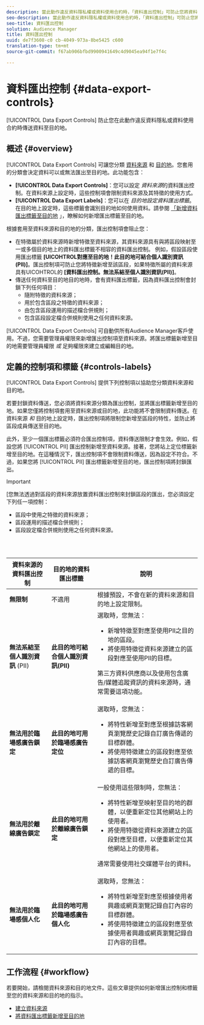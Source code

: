 ```yaml
---
description: 當此動作違反資料隱私權或資料使用合約時，「資料進出控制」可防止您將資料傳送至目的地。
seo-description: 當此動作違反資料隱私權或資料使用合約時，「資料進出控制」可防止您將資料傳送至目的地。
seo-title: 資料匯出控制
solution: Audience Manager
title: 資料匯出控制
uuid: de7f3608-c0 cb-4049-973a-8be5425 c600
translation-type: tm+mt
source-git-commit: f67ab906bfbd9900941649c4d9045ea94f1e7f4c

---
```



# 資料匯出控制 {#data-export-controls}

[!UICONTROL Data Export Controls] 防止您在此動作違反資料隱私或資料使用合約時傳送資料至目的地。

## 概述 {#overview}

[!UICONTROL Data Export Controls] 可讓您分類 [資料來源](../features/datasources-list-and-settings.md#data-sources-list-and-settings) 和 [目的地](../features/destinations/destinations.md)。您套用的分類會決定資料可以或無法匯出至目的地。此功能包含：

* **[!UICONTROL Data Export Controls]**：您可以設定 *資料來源*&#x200B;的資料匯出控制。在資料來源上設定時，這些控制項會限制資料來源及其特徵的使用方式。
* **[!UICONTROL Data Export Labels]**：您可以在 *目的地設定資料匯出標籤*。在目的地上設定時，這些標籤會識別目的地如何使用資料。請參閱 [「新增資料匯出標籤至目的地](/help/using/features/destinations/add-data-export-labels.md) 」，瞭解如何新增匯出標籤至目的地。

根據套用至資料來源和目的地的分類，匯出控制項會阻止您：

* 在特徵屬於資料來源時新增特徵至資料來源，其資料來源具有與將區段映射至一或多個目的地上的資料匯出標籤不相容的資料匯出控制。
例如，假設區段使用匯出標籤 **[UICOHTROL對應至目的地！此目的地可結合個人識別資訊(PII)]**。匯出控制項可防止您將特徵新增至該區段，如果特徵所屬的資料來源具有UICOHTROL的 **[資料匯出控制。無法系結至個人識別資訊(PII)]**。
* 傳送任何資料至目的地目的地時，會有資料匯出標籤，因為資料匯出控制會封鎖下列任何項目：
   * 隨附特徵的資料來源；
   * 用於包含區段之特徵的資料來源；
   * 由包含區段運用的描述檔合併規則；
   * 包含區段設定檔合併規則使用之任何資料來源。

[!UICONTROL Data Export Controls] 可自動供所有Audience Manager客戶使用。不過，您需要管理員權限來新增匯出控制項至資料來源。將匯出標籤新增至目的地需要管理員權限 *或* 足夠權限來建立或編輯目的地。

## 定義的控制項和標籤 {#controls-labels}

[!UICONTROL Data Export Controls] 提供下列控制項以協助您分類資料來源和目的地。

若要封鎖資料傳送，您必須將資料來源分類為匯出控制，並將匯出標籤新增至目的地。如果您僅將控制項套用至資料來源或目的地，此功能將不會限制資料傳送。在資料來源 *和* 目的地上設定時，匯出控制項將限制您新增至區段的特性，並防止將區段成員傳送至目的地。

此外，至少一個匯出標籤必須符合匯出控制項，資料傳送限制才會生效。例如，假設您將 [!UICONTROL PII] 匯出控制新增至資料來源。接著，您將站上定位標籤新增至目的地。在這種情況下，匯出控制項不會限制資料傳送，因為設定不符合。不過，如果您將 [!UICONTROL PII] 匯出標籤新增至目的地，匯出控制項將封鎖匯出。

>[!IMPORTANT]
>
>[您無法透過對區段的資料來源放置資料匯出控制來封鎖區段的匯出，您必須設定下列任一項控制：
> * 區段中使用之特徵的資料來源；
> * 區段運用的描述檔合併規則；
> * 區段設定檔合併規則使用之任何資料來源。


<br> 

<table id="table_7D1F0270B5604A82B96A13CC49C937C0"> 
 <thead> 
  <tr> 
   <th colname="col1" class="entry"> 資料來源的資料匯出控制 </th> 
   <th colname="col2" class="entry"> 目的地的資料匯出標籤 </th> 
   <th colname="col3" class="entry"> 說明 </th> 
  </tr> 
 </thead>
 <tbody> 
  <tr> 
   <td colname="col1"> <b><span class="uicontrol"> 無限制</span></b> </td> 
   <td colname="col2"> 不適用 </td> 
   <td colname="col3"> 根據預設，不會在新的資料來源和目的地上設定限制。 </td> 
  </tr> 
  <tr> 
   <td colname="col1"> <b><span class="uicontrol"> 無法系結至個人識別資訊</span></b> (PII) </td> 
   <td colname="col2"> <b><span class="uicontrol"> 此目的地可結合個人識別資訊(PII)</span></b> </td> 
   <td colname="col3">選取時，您無法： 
    <ul id="ul_0D5A4D0373374217A4BACDFC3BB2F79D"> 
     <li id="li_C32FC26C6E814412A1C73B840E81BB68">新增特徵至對應至使用PII之目的地的區段。 </li> 
     <li id="li_BF4FD10807AF4E109CEA22FBD3F6F9B3">將使用特徵從資料來源建立的區段對應至使用PII的目標。 </li> 
    </ul> <p>第三方資料供應商以及使用包含廣告/媒體追蹤資訊的資料來源時，通常需要這項功能。 </p> </td> 
  </tr> 
  <tr> 
   <td colname="col1"> <b><span class="uicontrol"> 無法用於臨場感廣告鎖定</span></b> </td> 
   <td colname="col2"> <b><span class="uicontrol"> 此目的地可用於臨場感廣告定位</span></b> </td> 
   <td colname="col3">選取時，您無法： 
    <ul id="ul_5B17972E7E0C424A833AD540DFF3CBF2"> 
     <li id="li_05810CEAC8CB4616BB2D52DDDADA84A8">將特性新增至對應至根據訪客網頁瀏覽歷史記錄自訂廣告傳遞的目標群體。 </li> 
     <li id="li_B2C3479ECEA74F49B9A2CFDDEE128DF3">將使用特徵建立的區段對應至依據訪客網頁瀏覽歷史自訂廣告傳遞的目標。 </li> 
    </ul> </td> 
  </tr> 
  <tr> 
   <td colname="col1"> <b><span class="uicontrol"> 無法用於離線廣告鎖定</span></b> </td> 
   <td colname="col2"> <b><span class="uicontrol"> 此目的地可用於離線廣告鎖定</span></b> </td> 
   <td colname="col3">一般使用這些限制時，您無法： 
    <ul id="ul_B9352FF5282C481BA3A24C581217A156"> 
     <li id="li_0F89583A603D4CD8804724954CFD52C6">將特性新增至映射至目的地的群體，以便重新定位其他網站上的使用者。 </li> 
     <li id="li_ABDD8BEDE9AF411695C7BDF9AE522BA7">將使用特徵從資料來源建立的區段對應至目標，以便重新定位其他網站上的使用者。 </li> 
    </ul> <p>通常需要使用社交媒體平台的資料。 </p> </td> 
  </tr> 
  <tr> 
   <td colname="col1"> <b><span class="uicontrol"> 無法用於臨場感個人化</span></b> </td> 
   <td colname="col2"> <b><span class="uicontrol"> 此目的地可用於臨場感廣告個人化</span></b> </td> 
   <td colname="col3">選取時，您無法： 
    <ul id="ul_3360EB209E07402A863F0E7473B99D3F"> 
     <li id="li_88B3842B67E040EB9DC0BBEB8E5EC251">將特性新增至對應至根據使用者興趣或網頁瀏覽記錄自訂內容的目標群體。 </li> 
     <li id="li_6506254CCE6546039A3D82B60368C8B4">將使用特徵建立的區段對應至依據使用者興趣或網頁瀏覽記錄自訂內容的目標。 </li> 
    </ul> </td> 
  </tr> 
 </tbody> 
</table>

## 工作流程 {#workflow}

若要開始，請檢閱資料來源和目的地文件。這些文章提供如何新增匯出控制和標籤至您的資料來源和目的地的指示。

* [建立資料來源](../features/manage-datasources.md#create-data-source)
* [將資料匯出標籤新增至目的地](../features/destinations/add-data-export-labels.md)